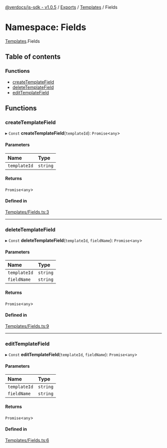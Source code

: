 [@verdocs/js-sdk - v1.0.5](../README.md) / [Exports](../modules.md) / [Templates](Templates.md) / Fields

# Namespace: Fields

[Templates](Templates.md).Fields

## Table of contents

### Functions

- [createTemplateField](Templates.Fields.md#createtemplatefield)
- [deleteTemplateField](Templates.Fields.md#deletetemplatefield)
- [editTemplateField](Templates.Fields.md#edittemplatefield)

## Functions

### createTemplateField

▸ `Const` **createTemplateField**(`templateId`): `Promise`<`any`\>

#### Parameters

| Name | Type |
| :------ | :------ |
| `templateId` | `string` |

#### Returns

`Promise`<`any`\>

#### Defined in

[Templates/Fields.ts:3](https://github.com/Verdocs/js-sdk/blob/main/src/Templates/Fields.ts#L3)

___

### deleteTemplateField

▸ `Const` **deleteTemplateField**(`templateId`, `fieldName`): `Promise`<`any`\>

#### Parameters

| Name | Type |
| :------ | :------ |
| `templateId` | `string` |
| `fieldName` | `string` |

#### Returns

`Promise`<`any`\>

#### Defined in

[Templates/Fields.ts:9](https://github.com/Verdocs/js-sdk/blob/main/src/Templates/Fields.ts#L9)

___

### editTemplateField

▸ `Const` **editTemplateField**(`templateId`, `fieldName`): `Promise`<`any`\>

#### Parameters

| Name | Type |
| :------ | :------ |
| `templateId` | `string` |
| `fieldName` | `string` |

#### Returns

`Promise`<`any`\>

#### Defined in

[Templates/Fields.ts:6](https://github.com/Verdocs/js-sdk/blob/main/src/Templates/Fields.ts#L6)
